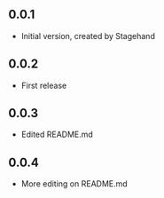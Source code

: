 ## 0.0.1

- Initial version, created by Stagehand

## 0.0.2

- First release

## 0.0.3

- Edited README.md

## 0.0.4

- More editing on README.md